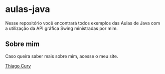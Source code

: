 # aulas-java

Nesse repositório você encontrará todos exemplos das Aulas de Java com a utilização da API gráfica Swing ministradas por mim.

## Sobre mim

Caso queira saber mais sobre mim, acesse o meu site.

[Thiago Cury](http://www.thiagocury.eti.br)
